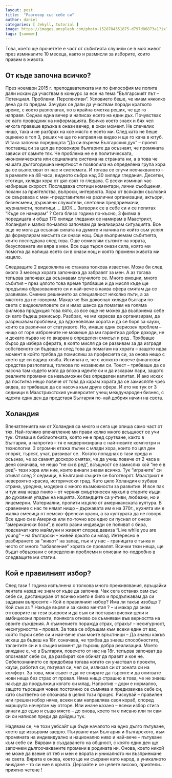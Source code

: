 ```yaml
---
layout: post
title:  "Разговор със себе си"
author: daniel
categories: [ Jekyll, tutorial ]
image: https://images.unsplash.com/photo-1528784351875-d797d86873a1?ixlib=rb-1.2.1&auto=format&fit=crop&w=750&q=80
tags: [summer]
---
```

Това, което ще прочетете е част от събитията случили се в моя живот през изминалите 10 месеца, както и размисли за изборите, които правим в живота.


## От къде започна всичко?
През ноември  2015 г. преподавателката ми по философия ме попита дали искам да участвам в конкурс за есе на тема “Българският път – Потенциал. Проблеми. Перспективи”. Условието беше, че имам няколко дена да го предам. Зачудих се дали да участвам поради краткото време, с което разполагах, но в крайна сметка реших, че ще го направя. Седнах една вечер и написах есето на един дъх. Почувствах се като проводник на информацията. Всичко което знаех и бях чел някога правеше връзка в онази вечер, в онзи момент. Не спечелих нищо, така и не разбрах на кое място е есето ми. След като не беше оценено в топ 3, реших че ще го направя на видео и ще го кача в ютуб. И така започна поредицата “Да си върнем Българския дух” – проект поставящ си за цел да провокира българите да осъзнаят, че промяната зависи от самите тях. Че проблема не е в политическата, икономическата или социалната система на страната ни, а в това че нашата дългогодишна инертност е позволила на определена група хора да се възползват от нас и системата. И тогава се случи неочакваното – в рамките на 48 часа, видеото събра над 30 хиляди гледания. Десетки, стотици, хиляди хора от цял свят го гледаха. С всеки изминал час набираше скорост. Последваха стотици коментари, лични съобщения, покани за приятелства, въпроси, интервюта. Хора от всякакви съсловия се свързваха с мен –представители на различни организации, актьори, бизнесмени, държавни служители, световни предприемачи, журналисти, политици…. ШОК… Затворих се в себе си и се попитах “Къде се намирам” ? Сега близо година по-късно, 3 филма в поредицата и общо 170 хиляди гледания се намирам в Маастрихт, Холандия и малко по-малко започвам да анализирам ситуацията. Все още не мога да осъзная силата на думите и начина по който съм успял да формулирам мисълта си онази нощ. Още възприемам събитията, които последваха след това. Още осмислям сълзите на хората, безусловната им вяра в мен. Все още търся онази сила, която ми помогна да напиша есето си в онази нощ и която промени живота ми изцяло.

Следващите 2 видеоклипа не станаха толкова известни. Може би след около 3 месеца хората започнаха да забравят за мен. А аз тогава тепърва започвах да осъзнавам случилото се. Много емоции, много събития – през цялото това време трябваше и да мисля къде ще продължа образованието си и най-вече в каква сфера смятам да се развивам. Смених решението за специалност няколко пъти, а за мястото да не говорим. Макар че бях докоснал хиляди българи по-света с видеоклиповете си и имах шанса да помагам на голяма филмова продукция това лято, аз все още не можех да възприема себе си като бъдещ режисьор. Разбрах, че ми харесва да организирам, да разрешавам проблеми, да вдъхновявам хората и да се боря за каузи, които са различни от статуквото. Но, имаше един сериозен проблем – нищо от горе изброените не можеше да ми гарантира добри доходи, не и докато първо не го вкарам в определен смисъл и ред . Трябваше бързо да избера сферата, в която мисля да се развивам за да изградя собственото си бъдеще и след това да помагам на хората – защото идва момент в който трябва да помислиш за професията си, за онова нещо с което ще си вадиш хляба.  Истината е, че с колкото повече финансови средства разполагаш, толкова по независим си. Тоест – трябваше да се насоча там където мога да вложа идеите си и да изкарам пари, защото реалните промени са невъзможни без определен капитал. И ако исках да постигна нещо повече от това да карам хората да се замисляте чрез видеа, аз трябваше да се насоча към друга сфера. И ето ме тук от 3 седмици в Маастрихстския университет учещ международен бизнес, с идеята един ден да представя България по-най добрия начин на света.

## Холандия

Впечатленията ми от Холандия са много и сега ще опиша само част от тях. Най-голямо впечатление ми прави колко много всъщност се учи тук. Отиваш в библиотеката, която не е пред срутване, както в България, а напротив – тя е модернизирана с най-новите компютри и технологии. 3 огромни етажа пълни с млади хора, които по цял ден спорят, търсят, учат, развиват се.. Когато попаднах в тази среда и осъзнах, че аз самият доскоро смятах, че да учиш повече от 2 часа в деня означава, че нещо “не си в ред”, всъщност се замислих кой “не е в ред”- тези хора или ние, които винаги знаем всичко. Тук “играчите” си отиват след 2 седмици, в България същите се боготворят. Маастрихт е невероятно красив, исторически град. Като цяло Холандия е хубава страна, уредена, модерна с много възможности за развитие. И все пак и тук има нещо гнило – от черния смъртоносен мухъл в старите къщи до духовния упадък на нацията. Холандците са учтиви, любезни, но и лицемерни. Материални, пропити изцяло от американската култура. В сравнение с нас те нямат нищо – държавата им е на 370г., кухнята им е жалка смесица от немско-френски храни, а за културата да не говоря. Все едно си в Америка или по-точно все едно си пуснал от онези “американски бози”, в които разни индивиди се поливат с бира, подскачат като маймуни и живеят според девиза “Live while you are young” – на български – живей докато си млад. Интересно е разбирането за “живот” на запад, пък и у нас – границата е тънка и често от много “забавление” хората се провалят. Всички тези неща, ще бъдат обвързани с определени проблеми и описани по-подробно в следващите ми статии.

## Кой е правилният избор?

След тази 1 година изпълнена с толкова много преживявания, връщайки лентата назад не знам от къде да започна. Чак сега останах сам със себе си, дистанциран от всичко което е било и продължавам да си задавам въпросите – Кой е правилният избор? Има ли такъв изобщо ? Кой съм аз ? Накъде вървя и за какво мечтая ? – и макар да знам отговорите на тези въпроси и да съм си поставил високи цели и амбициозни проекти, понякога отново се съмнявам във верността на своите съждения. А съмнението поражда страх, страхът – несигурност, несигурността – провал.
За това се обръщам към всеки един от вас, който търси себе си и най-вече към моите връстници –  Да знаеш какъв искаш да бъдеш на 18г. означава, че трябва да знаеш способностите, талантите си и в същия момент да търсиш добра реализация. Моето виждане е, че в България, повечето от нас на 18г. тепърва започват да опознават себе си, да разбират кое обичат да правят и кое не. Себепознанието се придобива тогава когато си участвал в проекти, каузи, работил си, пътувал си, чел си, излизал си от зоната си на комфорт. За това, моя съвет е да не спирате да търсите и да опитвате нови неща без страх от провал. Няма нищо страшно в това, че не знаеш накъде да продължиш когато си млад. Напротив – дори е нормално, защото търсещия човек постоянно се съмнява и предизвиква себе си, като съответно се опознава в целия този процес. Рискувай – правилен или грешен избор няма, всеки сам направлява своя кораб, според маршрута начертан му отгоре. Или иначе казано – всеки избор стига винаги до едно и също място – до онова, което ти е писано или ти сам си си написал преди да дойдеш тук.

Надявам се, че този уебсайт ще бъде началото на едно дълго пътуване, което ще извървим заедно. Пътуване към България и българското, към промяната на индивидуално и национално ниво и най-вече – пътуване към себе си. Вярвам в създаването на общност, с която един ден ще започнем дългоочакваните промени в родината ни. Онова, което никой не може да вземе от теб и мен е вярата и уникалното ни възприемане на света. Вярата е онова, което ще ни съхрани като народ, а уникалното виждане – то си ние в кръвта. Дерзайте и се целете високо, приятели… приятно четене !
